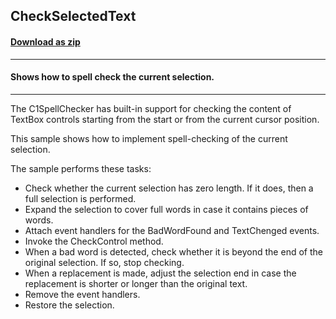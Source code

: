 ## CheckSelectedText
#### [Download as zip](https://grapecity.github.io/DownGit/#/home?url=https://github.com/GrapeCity/ComponentOne-WinForms-Samples/tree/master/NetFramework\SpellChecker\CS\CheckSelectedText)
____
#### Shows how to spell check the current selection.
____
The C1SpellChecker has built-in support for checking the content of TextBox controls starting from the start or from the current cursor position.

This sample shows how to implement spell-checking of the current selection.

The sample performs these tasks:

* Check whether the current selection has zero length. If it does, then a full selection is performed.
* Expand the selection to cover full words in case it contains pieces of words.
* Attach event handlers for the BadWordFound and TextChenged events.
* Invoke the CheckControl method.
* When a bad word is detected, check whether it is beyond the end of the original selection. If so, stop checking.
* When a replacement is made, adjust the selection end in case the replacement is shorter or longer than the original text.
* Remove the event handlers.
* Restore the selection.

